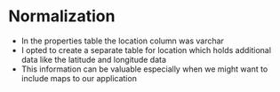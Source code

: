 # Normalization

- In the properties table the location column was varchar
- I opted to create a separate table for location which holds additional data like the latitude and longitude data
- This information can be valuable especially when we might want to include maps to our application
